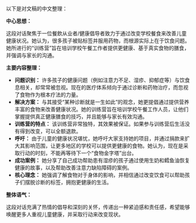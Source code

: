 以下是对文稿的中文整理：

**中心思想：**

这段对话聚焦于一位餐飲从业者/健康倡导者致力于通过改变学校餐食来改善儿童健康状况。她认为，很多孩子被贴标签并服用药物，而根源实际上在于饮食问题。她所进行的“训练营”旨在培训学校午餐工作者提供更健康、基于真实食物的膳食，并强调与家长的沟通。

**主要内容整理：**

* **问题识别：** 许多孩子的健康问题（例如注意力不足、湿疹、抑郁症等）与饮食息相关，却常常被忽视。现在的医疗体系倾向于通过诊断和药物治疗，而忽视了食物作为根本疗法的力量。
* **解决方案：** 与其接受“某种诊断就是一生如此”的观念，她更提倡通过提供营养丰富的食物来改善健康状况。她的训练营旨在培训学校午餐工作人员，让他们掌握提供真正健康膳食的技巧，并且能够与家长有效沟通。
* **训练营的特点：** 该训练营非常独特，其效果被保证。如果参与训练营后生活没有得到改变，可以全额退款。
* **呼吁：** 由于儿童的健康状况堪忧，她呼吁大家支持她的项目，并通过捐款来扩大其影响范围，让更多地区的学校可以提供更健康的食物。她认为，现在是采取行动的时刻，不能再等待下一个“食物金字塔”出台。
* **成功案例：** 她分享了自己成功帮助患有湿疹的孩子通过使用生奶和鳕鱼油恢复健康的故事，以及帮助改善注意力缺陷障碍的案例。
* **核心理念：** 她强调了解食物对于身体的影响，并相信通过改变饮食可以帮助孩子们摆脱诊断的标签，拥抱更健康的生活。


**整体语气：**

这段对话充满了热情的倡导和深刻的关怀，传递出一种紧迫感和责任感，希望能够唤醒更多人重视儿童健康，并采取行动来改变现状。